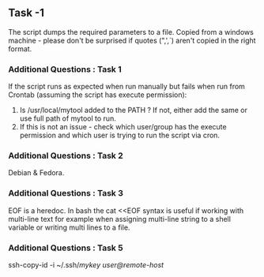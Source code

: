 ## Task -1
The script dumps the required parameters to a file.
Copied from a windows machine - please don't be surprised if quotes (",',\`) aren't copied in the right format.
### Additional Questions : Task 1
If the script runs as expected when run manually but fails when run from Crontab (assuming the script has execute permission):
1. Is /usr/local/mytool added to the PATH ?
If not, either add the same or use full path of mytool to run.
2. If this is not an issue - check which user/group has the execute permission and which user is trying to run the script via cron.

### Additional Questions : Task 2
Debian & Fedora.

### Additional Questions : Task 3
EOF is a heredoc. In bash the cat <<EOF syntax is useful if working with multi-line text for example when assigning multi-line string to a shell variable or writing multi lines to a file. 

### Additional Questions : Task 5
ssh-copy-id -i ~/.ssh/_mykey_ _user@remote-host_
